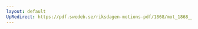 ```yaml
---
layout: default
UpRedirect: https://pdf.swedeb.se/riksdagen-motions-pdf/1868/mot_1868__fk__00004.pdf
---
```


